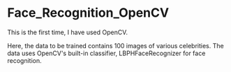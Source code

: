 # Face_Recognition_OpenCV

This is the first time, I have used OpenCV.
 
Here, the data to be trained contains 100 images of various celebrities. 
The data uses OpenCV's built-in classifier, LBPHFaceRecognizer for face recognition.
